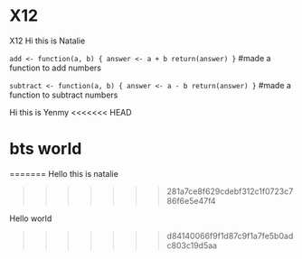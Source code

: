 # X12
X12
Hi this is Natalie

`add <- function(a, b) {
  answer <- a + b
  return(answer)
  }`  #made a function to add numbers

`subtract <- function(a, b) {
  answer <- a - b
  return(answer)
  }` #made a function to subtract numbers

Hi this is Yenmy
<<<<<<< HEAD






bts world 
=======
=======
 Hello this is natalie
>>>>>>> 281a7ce8f629cdebf312c1f0723c786f6e5e47f4


Hello world
>>>>>>> d84140066f9f1d87c9f1a7fe5b0adc803c19d5aa
